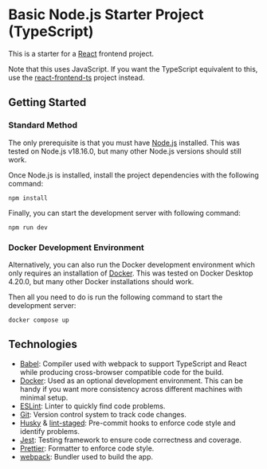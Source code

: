 # Basic Node.js Starter Project (TypeScript)

This is a starter for a [React](https://react.dev) frontend project.

Note that this uses JavaScript. If you want the TypeScript equivalent to this, use the [react-frontend-ts](../react-frontend-ts) project instead.

## Getting Started

### Standard Method

The only prerequisite is that you must have [Node.js](https://nodejs.org) installed. This was tested on Node.js v18.16.0, but many other Node.js versions should still work.

Once Node.js is installed, install the project dependencies with the following command:

```
npm install
```

Finally, you can start the development server with following command:

```
npm run dev
```

### Docker Development Environment

Alternatively, you can also run the Docker development environment which only requires an installation of [Docker](https://www.docker.com). This was tested on Docker Desktop 4.20.0, but many other Docker installations should work.

Then all you need to do is run the following command to start the development server:

```
docker compose up
```

## Technologies

-   [Babel](https://babeljs.io): Compiler used with webpack to support TypeScript and React while producing cross-browser compatible code for the build.
-   [Docker](https://www.docker.com): Used as an optional development environment. This can be handy if you want more consistency across different machines with minimal setup.
-   [ESLint](https://eslint.org): Linter to quickly find code problems.
-   [Git](https://git-scm.com): Version control system to track code changes.
-   [Husky](https://typicode.github.io/husky) & [lint-staged](https://github.com/okonet/lint-staged): Pre-commit hooks to enforce code style and identify problems.
-   [Jest](https://jestjs.io): Testing framework to ensure code correctness and coverage.
-   [Prettier](https://prettier.io): Formatter to enforce code style.
-   [webpack](https://webpack.js.org): Bundler used to build the app.
